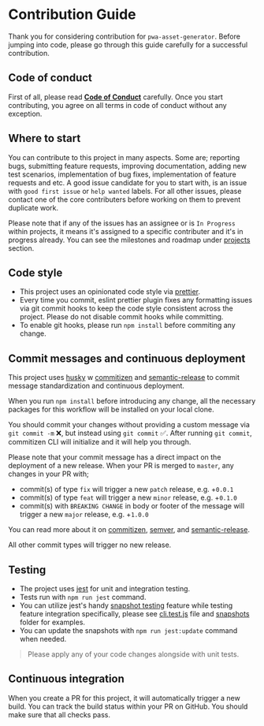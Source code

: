 # Contribution Guide

Thank you for considering contribution for `pwa-asset-generator`. Before jumping into code, please go through this guide carefully for a successful contribution.

## Code of conduct

First of all, please read [__Code of Conduct__](https://github.com/onderceylan/pwa-asset-generator/blob/master/CODE_OF_CONDUCT.md) carefully. Once you start contributing, you agree on all terms in code of conduct without any exception.

## Where to start

You can contribute to this project in many aspects. Some are; reporting bugs, submitting feature requests, improving documentation, adding new test scenarios, implementation of bug fixes, implementation of feature requests and etc. A good issue candidate for you to start with, is an issue with `good first issue` or `help wanted` labels. For all other issues, please contact one of the core contributers before working on them to prevent duplicate work.

Please note that if any of the issues has an assignee or is `In Progress` within projects, it means it's assigned to a specific contributer and it's in progress already. You can see the milestones and roadmap under [projects](https://github.com/onderceylan/pwa-asset-generator/projects) section.

## Code style

* This project uses an opinionated code style via [prettier](https://github.com/prettier/prettier).
* Every time you commit, eslint prettier plugin fixes any formatting issues via git commit hooks to keep the code style consistent across the project. Please do not disable commit hooks while committing.
* To enable git hooks, please run `npm install` before commiting any change.

## Commit messages and continuous deployment

This project uses [husky](https://github.com/typicode/husky) w [commitizen](https://github.com/commitizen/cz-cli) and [semantic-release](https://github.com/semantic-release/semantic-release) to commit message standardization and continuous deployment.

When you run `npm install` before introducing any change, all the necessary packages for this workflow will be installed on your local clone. 

You should commit your changes without providing a custom message via `git commit -m` ❌, but instead using `git commit` ✅. 
After running `git commit`, commitizen CLI will initialize and it will help you through. 

Please note that your commit message has a direct impact on the deployment of a new release. When your PR is merged to `master`, any changes in your PR with;

*  commit(s) of type `fix` will trigger a new `patch` release, e.g. +`0.0.1`
*  commit(s) of type `feat` will trigger a new `minor` release, e.g. +`0.1.0`
*  commit(s) with `BREAKING CHANGE` in body or footer of the message will trigger a new `major` release, e.g. +`1.0.0`

You can read more about it on [commitizen](https://github.com/commitizen/cz-cli), [semver](https://semver.org), and [semantic-release](https://github.com/semantic-release/semantic-release).

All other commit types will trigger no new release.

## Testing

* The project uses [jest](https://jestjs.io) for unit and integration testing. 
* Tests run with `npm run jest` command.
* You can utilize jest's handy [snapshot testing](https://jestjs.io/docs/en/snapshot-testing) feature while testing feature integration specifically, please see [cli.test.js](https://github.com/onderceylan/pwa-asset-generator/blob/master/cli.test.js) file and [snapshots](https://github.com/onderceylan/pwa-asset-generator/tree/master/__snapshots__) folder for examples. 
* You can update the snapshots with `npm run jest:update` command when needed.

> Please apply any of your code changes alongside with unit tests. 

## Continuous integration

When you create a PR for this project, it will automatically trigger a new build. You can track the build status within your PR on GitHub. You should make sure that all checks pass.
